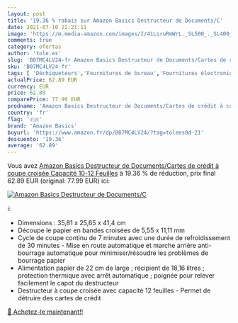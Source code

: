 ```yaml
---
layout: post
title: '19.36 % rabais sur Amazon Basics Destructeur de Documents/C'
date: 2021-07-10 22:21:11
image: 'https://m.media-amazon.com/images/I/41LsruRmWrL._SL500_._SL400_.jpg'
comments: true
category: ofertas
author: 'tole.es'
slug: 'B07MC4LV24-fr Amazon Basics Destructeur de Documents/Cartes de crédit à...'
sku: 'B07MC4LV24-fr'
tags: [ 'Déchiqueteurs','Fournitures de bureau','Fournitures électroniques','amazon basics', ]
actualPrice: 62.89 EUR
currency: EUR
price: 62.89
comparePrice: 77.99 EUR
prodname: 'Amazon Basics Destructeur de Documents/Cartes de crédit à coupe croisée Capacité 10-12 Feuilles'
country: 'fr'
flag: '🇫🇷'
brand: 'Amazon Basics'
buyurl: 'https://www.amazon.fr/dp/B07MC4LV24/?tag=tolees0d-21'
descuento: '19.36'
average: '62.89'
---
```


Vous avez [Amazon Basics Destructeur de Documents/Cartes de crédit à coupe croisée Capacité 10-12 Feuilles](https://www.amazon.fr/dp/B07MC4LV24/?tag=tolees0d-21)  à  19.36 % de réduction, prix final  62.89 EUR (original: 77.99 EUR) ici:

[![Amazon Basics Destructeur de Documents/C](https://m.media-amazon.com/images/I/41LsruRmWrL._SL500_._SL400_.jpg)](https://www.amazon.fr/dp/B07MC4LV24/?tag=tolees0d-21)

ℹ️:

- Dimensions : 35,81 x 25,65 x 41,4 cm
- Découpe le papier en bandes croisées de 5,55 x 11,11 mm
- Cycle de coupe continu de 7 minutes avec une durée de refroidissement de 30 minutes - Mise en route automatique et marche arrière anti-bourrage automatique pour minimiser/résoudre les problèmes de bourrage papier
- Alimentation papier de 22 cm de large ; récipient de 18,16 litres ; protection thermique avec arrêt automatique ; poignée pour relever facilement le capot du destructeur
- Destructeur à coupe croisée avec capacité 12 feuilles - Permet de détruire des cartes de crédit

[🛒 Achetez-le maintenant!!](https://www.amazon.fr/dp/B07MC4LV24/?tag=tolees0d-21)
